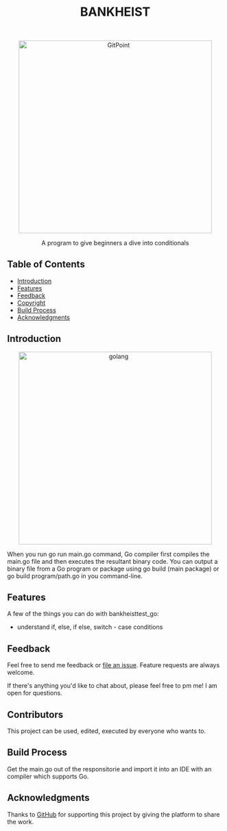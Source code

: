 <h1 align="center"> BANKHEIST </h1> <br>
<p align="center">
  <a href="https:https://github.com/solidphoenix/bankheisttest_go/blob/master/main.go">
    <img alt="GitPoint" title="BANKHEIST" src="https://www.seekpng.com/png/full/208-2084541_thief-robber-png-cartoon-bank-robber-png.png" width="450">
  </a>
</p>

<p align="center">
  A program to give beginners a dive into conditionals
</p>

<!-- START doctoc generated TOC please keep comment here to allow auto update -->
<!-- DON'T EDIT THIS SECTION, INSTEAD RE-RUN doctoc TO UPDATE -->
## Table of Contents

- [Introduction](#introduction)
- [Features](#features)
- [Feedback](#feedback)
- [Copyright](#copyright)
- [Build Process](#build-process)
- [Acknowledgments](#acknowledgments)

<!-- END doctoc generated TOC please keep comment here to allow auto update -->

## Introduction
<p align="center">
 <img alt="golang" title="Go-Programminglanguages" src="https://upload.wikimedia.org/wikipedia/commons/thumb/0/05/Go_Logo_Blue.svg/1920px-Go_Logo_Blue.svg.png" width="450">
</p>
When you run go run main.go command, Go compiler first compiles the main.go file and then executes the resultant binary code. You can output a binary file from a Go program or package using go build <package-name> (main package) or go build program/path.go in you command-line.


## Features

A few of the things you can do with bankheisttest_go:

  - understand if, else, if else, switch - case conditions

## Feedback

Feel free to send me feedback or [file an issue](https://github.com/solidphoenix/bankheisttest_go/issues/new). Feature requests are always welcome.

If there's anything you'd like to chat about, please feel free to pm me! I am open for questions.

## Contributors

This project can be used, edited, executed by everyone who wants to.

## Build Process

Get the main.go out of the responsitorie and import it into an IDE with an compiler which supports Go.


## Acknowledgments

Thanks to [GitHub](https://www.github.com) for supporting this project by giving the platform to share the work.
